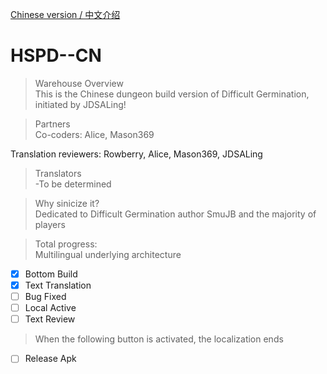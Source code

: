 [Chinese version / 中文介绍](README_CN.md)

# HSPD--CN  
>Warehouse Overview  
This is the Chinese dungeon build version of Difficult Germination, initiated by JDSALing!  

>Partners  
Co-coders: Alice, Mason369  

Translation reviewers: Rowberry, Alice, Mason369, JDSALing  

>Translators  
-To be determined  

>Why sinicize it?  
Dedicated to Difficult Germination author SmuJB and the majority of players  

>Total progress:  
Multilingual underlying architecture
- [x] Bottom Build
- [x] Text Translation
- [ ] Bug Fixed
- [ ] Local Active
- [ ] Text Review

>When the following button is activated, the localization ends
- [ ] Release Apk
